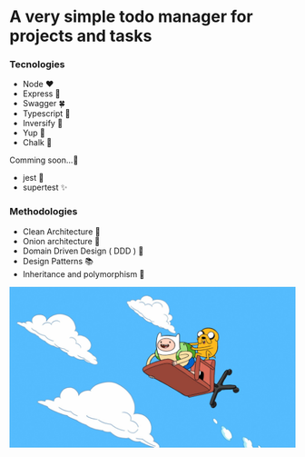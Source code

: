 # A very simple todo manager for projects and tasks

### Tecnologies

- Node ❤️
- Express 🚋
- Swagger 🍀
- Typescript 🍒
- Inversify 🍓
- Yup 🍧
- Chalk 🍭

Comming soon...🎉

- jest 🤡
- supertest ✨

### Methodologies

- Clean Architecture 📘
- Onion architecture 📕
- Domain Driven Design ( DDD ) 📓
- Design Patterns 📚
- Inheritance and polymorphism 📒

<p align="center">
	<img src="https://github.com/darkfrontcode/projects-and-tasks-manager/blob/main/midias/adventure-time.jpg">
</p>

